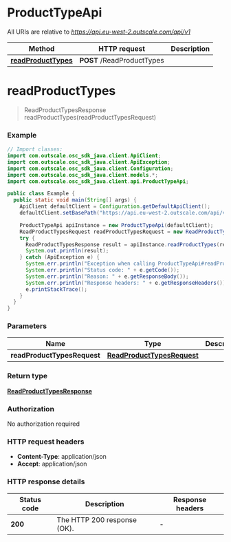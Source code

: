 # ProductTypeApi

All URIs are relative to *https://api.eu-west-2.outscale.com/api/v1*

| Method | HTTP request | Description |
|------------- | ------------- | -------------|
| [**readProductTypes**](ProductTypeApi.md#readProductTypes) | **POST** /ReadProductTypes |  |


<a name="readProductTypes"></a>
# **readProductTypes**
> ReadProductTypesResponse readProductTypes(readProductTypesRequest)



### Example
```java
// Import classes:
import com.outscale.osc_sdk_java.client.ApiClient;
import com.outscale.osc_sdk_java.client.ApiException;
import com.outscale.osc_sdk_java.client.Configuration;
import com.outscale.osc_sdk_java.client.models.*;
import com.outscale.osc_sdk_java.client.api.ProductTypeApi;

public class Example {
  public static void main(String[] args) {
    ApiClient defaultClient = Configuration.getDefaultApiClient();
    defaultClient.setBasePath("https://api.eu-west-2.outscale.com/api/v1");

    ProductTypeApi apiInstance = new ProductTypeApi(defaultClient);
    ReadProductTypesRequest readProductTypesRequest = new ReadProductTypesRequest(); // ReadProductTypesRequest | 
    try {
      ReadProductTypesResponse result = apiInstance.readProductTypes(readProductTypesRequest);
      System.out.println(result);
    } catch (ApiException e) {
      System.err.println("Exception when calling ProductTypeApi#readProductTypes");
      System.err.println("Status code: " + e.getCode());
      System.err.println("Reason: " + e.getResponseBody());
      System.err.println("Response headers: " + e.getResponseHeaders());
      e.printStackTrace();
    }
  }
}
```

### Parameters

| Name | Type | Description  | Notes |
|------------- | ------------- | ------------- | -------------|
| **readProductTypesRequest** | [**ReadProductTypesRequest**](ReadProductTypesRequest.md)|  | [optional] |

### Return type

[**ReadProductTypesResponse**](ReadProductTypesResponse.md)

### Authorization

No authorization required

### HTTP request headers

 - **Content-Type**: application/json
 - **Accept**: application/json

### HTTP response details
| Status code | Description | Response headers |
|-------------|-------------|------------------|
| **200** | The HTTP 200 response (OK). |  -  |

